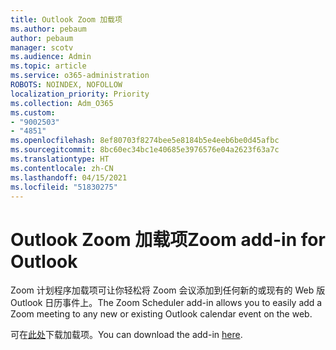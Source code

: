 ```yaml
---
title: Outlook Zoom 加载项
ms.author: pebaum
author: pebaum
manager: scotv
ms.audience: Admin
ms.topic: article
ms.service: o365-administration
ROBOTS: NOINDEX, NOFOLLOW
localization_priority: Priority
ms.collection: Adm_O365
ms.custom:
- "9002503"
- "4851"
ms.openlocfilehash: 8ef80703f8274bee5e8184b5e4eeb6be0d45afbc
ms.sourcegitcommit: 8bc60ec34bc1e40685e3976576e04a2623f63a7c
ms.translationtype: HT
ms.contentlocale: zh-CN
ms.lasthandoff: 04/15/2021
ms.locfileid: "51830275"
---
```

# <a name="zoom-add-in-for-outlook"></a><span data-ttu-id="1ba6d-102">Outlook Zoom 加载项</span><span class="sxs-lookup"><span data-stu-id="1ba6d-102">Zoom add-in for Outlook</span></span>

<span data-ttu-id="1ba6d-103">Zoom 计划程序加载项可让你轻松将 Zoom 会议添加到任何新的或现有的 Web 版 Outlook 日历事件上。</span><span class="sxs-lookup"><span data-stu-id="1ba6d-103">The Zoom Scheduler add-in allows you to easily add a Zoom meeting to any new or existing Outlook calendar event on the web.</span></span>

<span data-ttu-id="1ba6d-104">可在[此处](https://go.microsoft.com/fwlink/?linkid=2126413)下载加载项。</span><span class="sxs-lookup"><span data-stu-id="1ba6d-104">You can download the add-in [here](https://go.microsoft.com/fwlink/?linkid=2126413).</span></span>
 